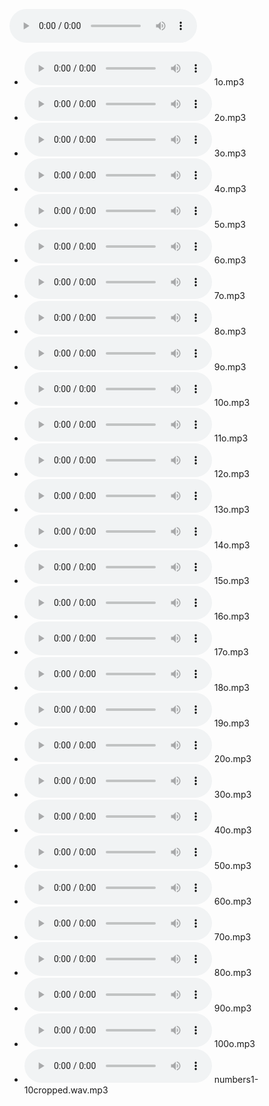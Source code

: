 <audio controls><source src="https://lgdesc.github.io/glio1241/media/audio/1o.mp3" type="audio/mpeg">Your browser does not support the audio element.</audio>

* <audio controls><source src="https://lgdesc.github.io/glio1241/media/audio/1o.mp3" type="audio/mpeg">Your browser does not support the audio element.</audio>                                    1o.mp3
* <audio controls><source src="https://lgdesc.github.io/glio1241/media/audio/2o.mp3" type="audio/mpeg">Your browser does not support the audio element.</audio>                                    2o.mp3
* <audio controls><source src="https://lgdesc.github.io/glio1241/media/audio/3o.mp3" type="audio/mpeg">Your browser does not support the audio element.</audio>                                    3o.mp3
* <audio controls><source src="https://lgdesc.github.io/glio1241/media/audio/4o.mp3" type="audio/mpeg">Your browser does not support the audio element.</audio>                                    4o.mp3
* <audio controls><source src="https://lgdesc.github.io/glio1241/media/audio/5o.mp3" type="audio/mpeg">Your browser does not support the audio element.</audio>                                    5o.mp3
* <audio controls><source src="https://lgdesc.github.io/glio1241/media/audio/6o.mp3" type="audio/mpeg">Your browser does not support the audio element.</audio>                                    6o.mp3
* <audio controls><source src="https://lgdesc.github.io/glio1241/media/audio/7o.mp3" type="audio/mpeg">Your browser does not support the audio element.</audio>                                    7o.mp3
* <audio controls><source src="https://lgdesc.github.io/glio1241/media/audio/8o.mp3" type="audio/mpeg">Your browser does not support the audio element.</audio>                                    8o.mp3
* <audio controls><source src="https://lgdesc.github.io/glio1241/media/audio/9o.mp3" type="audio/mpeg">Your browser does not support the audio element.</audio>                                    9o.mp3
* <audio controls><source src="https://lgdesc.github.io/glio1241/media/audio/10o.mp3" type="audio/mpeg">Your browser does not support the audio element.</audio>                                   10o.mp3
* <audio controls><source src="https://lgdesc.github.io/glio1241/media/audio/11o.mp3" type="audio/mpeg">Your browser does not support the audio element.</audio>                                   11o.mp3
* <audio controls><source src="https://lgdesc.github.io/glio1241/media/audio/12o.mp3" type="audio/mpeg">Your browser does not support the audio element.</audio>                                   12o.mp3
* <audio controls><source src="https://lgdesc.github.io/glio1241/media/audio/13o.mp3" type="audio/mpeg">Your browser does not support the audio element.</audio>                                   13o.mp3
* <audio controls><source src="https://lgdesc.github.io/glio1241/media/audio/14o.mp3" type="audio/mpeg">Your browser does not support the audio element.</audio>                                   14o.mp3
* <audio controls><source src="https://lgdesc.github.io/glio1241/media/audio/15o.mp3" type="audio/mpeg">Your browser does not support the audio element.</audio>                                   15o.mp3
* <audio controls><source src="https://lgdesc.github.io/glio1241/media/audio/16o.mp3" type="audio/mpeg">Your browser does not support the audio element.</audio>                                   16o.mp3
* <audio controls><source src="https://lgdesc.github.io/glio1241/media/audio/17o.mp3" type="audio/mpeg">Your browser does not support the audio element.</audio>                                   17o.mp3
* <audio controls><source src="https://lgdesc.github.io/glio1241/media/audio/18o.mp3" type="audio/mpeg">Your browser does not support the audio element.</audio>                                   18o.mp3
* <audio controls><source src="https://lgdesc.github.io/glio1241/media/audio/19o.mp3" type="audio/mpeg">Your browser does not support the audio element.</audio>                                   19o.mp3
* <audio controls><source src="https://lgdesc.github.io/glio1241/media/audio/20o.mp3" type="audio/mpeg">Your browser does not support the audio element.</audio>                                   20o.mp3
* <audio controls><source src="https://lgdesc.github.io/glio1241/media/audio/30o.mp3" type="audio/mpeg">Your browser does not support the audio element.</audio>                                   30o.mp3
* <audio controls><source src="https://lgdesc.github.io/glio1241/media/audio/40o.mp3" type="audio/mpeg">Your browser does not support the audio element.</audio>                                   40o.mp3
* <audio controls><source src="https://lgdesc.github.io/glio1241/media/audio/50o.mp3" type="audio/mpeg">Your browser does not support the audio element.</audio>                                   50o.mp3
* <audio controls><source src="https://lgdesc.github.io/glio1241/media/audio/60o.mp3" type="audio/mpeg">Your browser does not support the audio element.</audio>                                   60o.mp3
* <audio controls><source src="https://lgdesc.github.io/glio1241/media/audio/70o.mp3" type="audio/mpeg">Your browser does not support the audio element.</audio>                                   70o.mp3
* <audio controls><source src="https://lgdesc.github.io/glio1241/media/audio/80o.mp3" type="audio/mpeg">Your browser does not support the audio element.</audio>                                   80o.mp3
* <audio controls><source src="https://lgdesc.github.io/glio1241/media/audio/90o.mp3" type="audio/mpeg">Your browser does not support the audio element.</audio>                                   90o.mp3
* <audio controls><source src="https://lgdesc.github.io/glio1241/media/audio/100o.mp3" type="audio/mpeg">Your browser does not support the audio element.</audio>                                  100o.mp3
* <audio controls><source src="https://lgdesc.github.io/glio1241/media/audio/numbers1-10cropped.wav.mp3" type="audio/mpeg">Your browser does not support the audio element.</audio>                numbers1-10cropped.wav.mp3




